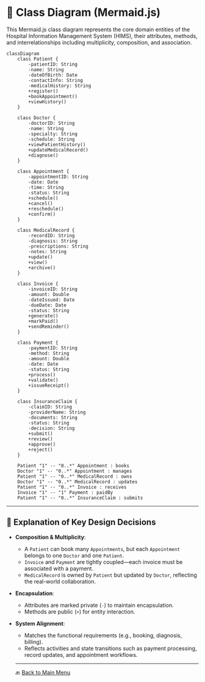 
# 🧱 Class Diagram (Mermaid.js)

This Mermaid.js class diagram represents the core domain entities of the Hospital Information Management System (HIMS), their attributes, methods, and interrelationships including multiplicity, composition, and association.

```mermaid
classDiagram
    class Patient {
        -patientID: String
        -name: String
        -dateOfBirth: Date
        -contactInfo: String
        -medicalHistory: String
        +register()
        +bookAppointment()
        +viewHistory()
    }

    class Doctor {
        -doctorID: String
        -name: String
        -specialty: String
        -schedule: String
        +viewPatientHistory()
        +updateMedicalRecord()
        +diagnose()
    }

    class Appointment {
        -appointmentID: String
        -date: Date
        -time: String
        -status: String
        +schedule()
        +cancel()
        +reschedule()
        +confirm()
    }

    class MedicalRecord {
        -recordID: String
        -diagnosis: String
        -prescriptions: String
        -notes: String
        +update()
        +view()
        +archive()
    }

    class Invoice {
        -invoiceID: String
        -amount: Double
        -dateIssued: Date
        -dueDate: Date
        -status: String
        +generate()
        +markPaid()
        +sendReminder()
    }

    class Payment {
        -paymentID: String
        -method: String
        -amount: Double
        -date: Date
        -status: String
        +process()
        +validate()
        +issueReceipt()
    }

    class InsuranceClaim {
        -claimID: String
        -providerName: String
        -documents: String
        -status: String
        -decision: String
        +submit()
        +review()
        +approve()
        +reject()
    }

    Patient "1" -- "0..*" Appointment : books
    Doctor "1" -- "0..*" Appointment : manages
    Patient "1" -- "0..*" MedicalRecord : owns
    Doctor "1" -- "0..*" MedicalRecord : updates
    Patient "1" -- "0..*" Invoice : receives
    Invoice "1" -- "1" Payment : paidBy
    Patient "1" -- "0..*" InsuranceClaim : submits
```

---

## 📌 Explanation of Key Design Decisions

- **Composition & Multiplicity**: 
  - A `Patient` can book many `Appointments`, but each `Appointment` belongs to one `Doctor` and one `Patient`.
  - `Invoice` and `Payment` are tightly coupled—each invoice must be associated with a payment.
  - `MedicalRecord` is owned by `Patient` but updated by `Doctor`, reflecting the real-world collaboration.

- **Encapsulation**:
  - Attributes are marked private (`-`) to maintain encapsulation.
  - Methods are public (`+`) for entity interaction.

- **System Alignment**:
  - Matches the functional requirements (e.g., booking, diagnosis, billing).
  - Reflects activities and state transitions such as payment processing, record updates, and appointment workflows.
 
  ---
  🔙 [Back to Main Menu](./Assignment9.md)

